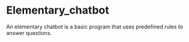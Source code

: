 # Elementary_chatbot
An elementary chatbot is a basic program that uses predefined rules to answer questions.
